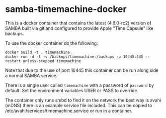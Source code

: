 # samba-timemachine-docker

This is a docker container that contains the latest (4.8.0-rc2) version of SAMBA built via git and configured to provide Apple "Time Capsule" like backups.

To use the docker container do the following:

```
docker build -t . timemachine
docker run -d -t -v /backups/timemachine:/backups -p 10445:445 --restart unless-stopped timemachine
```

Note that due to the use of port 10445 this container can be run along side a normal SAMBA service.

There is a single user called `timemachine` with a password of `password` by default. Set the environment variables USER or PASS to override.

The container only runs smbd to find it on the network the best way is avahi (mDNS) there is an example service file included. This can be copied to /etc/avahi/services/timemachine.service or run in a container.
